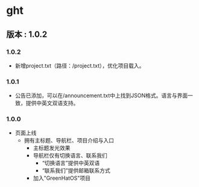 # ght
## 版本 : 1.0.2

### 1.0.2
- 新增project.txt（路径：/project.txt），优化项目载入。

### 1.0.1
- 公告已添加，可以在/announcement.txt中上找到JSON格式。语言与界面一致，提供中英文双语支持。

### 1.0.0
- 页面上线
    - 拥有主标题、导航栏、项目介绍与入口
        - 主标题发光效果
        - 导航栏仅有切换语言、联系我们
            - “切换语言”提供中英双语
            - “联系我们”提供邮箱联系方式
        - 加入"GreenHatOS"项目
